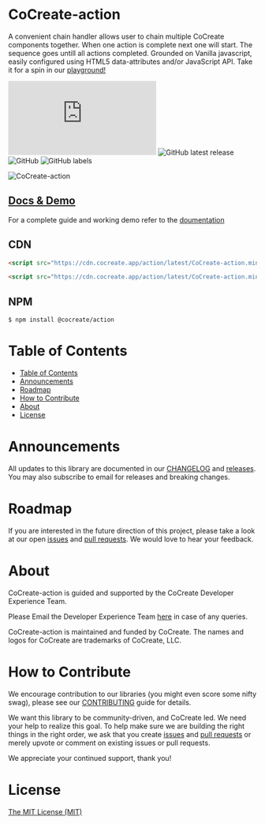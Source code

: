 # CoCreate-action

A convenient chain handler allows user to chain multiple CoCreate components together. When one action is complete next one will start. The sequence goes untill all actions completed. Grounded on Vanilla javascript, easily configured using HTML5 data-attributes and/or JavaScript API. Take it for a spin in our [playground!](https://cocreate.app/docs/action)

![GitHub file size in bytes](https://img.shields.io/github/size/CoCreate-app/CoCreate-action/dist/CoCreate-action.min.js?label=minified%20size&style=for-the-badge)
![GitHub latest release](https://img.shields.io/github/v/release/CoCreate-app/CoCreate-action?style=for-the-badge)
![GitHub](https://img.shields.io/github/license/CoCreate-app/CoCreate-action?style=for-the-badge)
![GitHub labels](https://img.shields.io/github/labels/CoCreate-app/CoCreate-action/help%20wanted?style=for-the-badge)

![CoCreate-action](https://cdn.cocreate.app/docs/CoCreate-action.gif)

## [Docs & Demo](https://cocreate.app/docs/action)

For a complete guide and working demo refer to the [doumentation](https://cocreate.app/docs/action)

## CDN

```html
<script src="https://cdn.cocreate.app/action/latest/CoCreate-action.min.js"></script>
```

```html
<script src="https://cdn.cocreate.app/action/latest/CoCreate-action.min.css"></script>
```

## NPM

```shell
$ npm install @cocreate/action
```

# Table of Contents

- [Table of Contents](#table-of-contents)
- [Announcements](#announcements)
- [Roadmap](#roadmap)
- [How to Contribute](#how-to-contribute)
- [About](#about)
- [License](#license)

<a name="announcements"></a>

# Announcements

All updates to this library are documented in our [CHANGELOG](https://github.com/CoCreate-app/CoCreate-action/blob/master/CHANGELOG.md) and [releases](https://github.com/CoCreate-app/CoCreate-action/releases). You may also subscribe to email for releases and breaking changes.

<a name="roadmap"></a>

# Roadmap

If you are interested in the future direction of this project, please take a look at our open [issues](https://github.com/CoCreate-app/CoCreate-action/issues) and [pull requests](https://github.com/CoCreate-app/CoCreate-action/pulls). We would love to hear your feedback.

<a name="about"></a>

# About

CoCreate-action is guided and supported by the CoCreate Developer Experience Team.

Please Email the Developer Experience Team [here](mailto:develop@cocreate.app) in case of any queries.

CoCreate-action is maintained and funded by CoCreate. The names and logos for CoCreate are trademarks of CoCreate, LLC.

<a name="contribute"></a>

# How to Contribute

We encourage contribution to our libraries (you might even score some nifty swag), please see our [CONTRIBUTING](https://github.com/CoCreate-app/CoCreate-action/blob/master/CONTRIBUTING.md) guide for details.

We want this library to be community-driven, and CoCreate led. We need your help to realize this goal. To help make sure we are building the right things in the right order, we ask that you create [issues](https://github.com/CoCreate-app/CoCreate-action/issues) and [pull requests](https://github.com/CoCreate-app/CoCreate-action/pulls) or merely upvote or comment on existing issues or pull requests.

We appreciate your continued support, thank you!

# License

[The MIT License (MIT)](https://github.com/CoCreate-app/CoCreate-action/blob/master/LICENSE)
